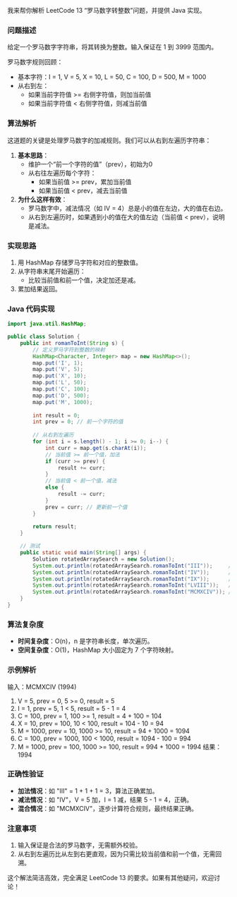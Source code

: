 我来帮你解析 LeetCode 13 “罗马数字转整数”问题，并提供 Java 实现。

### 问题描述
给定一个罗马数字字符串，将其转换为整数。输入保证在 1 到 3999 范围内。

罗马数字规则回顾：
- 基本字符：I = 1, V = 5, X = 10, L = 50, C = 100, D = 500, M = 1000
- 从右到左：
    - 如果当前字符值 >= 右侧字符值，则加当前值
    - 如果当前字符值 < 右侧字符值，则减当前值

### 算法解析
这道题的关键是处理罗马数字的加减规则。我们可以从右到左遍历字符串：
1. **基本思路**：
    - 维护一个“前一个字符的值”（prev），初始为0
    - 从右往左遍历每个字符：
        - 如果当前值 >= prev，累加当前值
        - 如果当前值 < prev，减去当前值
2. **为什么这样有效**：
    - 罗马数字中，减法情况（如 IV = 4）总是小的值在左边，大的值在右边。
    - 从右到左遍历时，如果遇到小的值在大的值左边（当前值 < prev），说明是减法。

### 实现思路
1. 用 HashMap 存储罗马字符和对应的整数值。
2. 从字符串末尾开始遍历：
    - 比较当前值和前一个值，决定加还是减。
3. 累加结果返回。

### Java 代码实现
```java
import java.util.HashMap;

public class Solution {
    public int romanToInt(String s) {
        // 定义罗马字符到整数的映射
        HashMap<Character, Integer> map = new HashMap<>();
        map.put('I', 1);
        map.put('V', 5);
        map.put('X', 10);
        map.put('L', 50);
        map.put('C', 100);
        map.put('D', 500);
        map.put('M', 1000);
        
        int result = 0;
        int prev = 0; // 前一个字符的值
        
        // 从右到左遍历
        for (int i = s.length() - 1; i >= 0; i--) {
            int curr = map.get(s.charAt(i));
            // 当前值 >= 前一个值，加法
            if (curr >= prev) {
                result += curr;
            } 
            // 当前值 < 前一个值，减法
            else {
                result -= curr;
            }
            prev = curr; // 更新前一个值
        }
        
        return result;
    }

    // 测试
    public static void main(String[] args) {
        Solution rotatedArraySearch = new Solution();
        System.out.println(rotatedArraySearch.romanToInt("III"));     // 3
        System.out.println(rotatedArraySearch.romanToInt("IV"));      // 4
        System.out.println(rotatedArraySearch.romanToInt("IX"));      // 9
        System.out.println(rotatedArraySearch.romanToInt("LVIII"));   // 58
        System.out.println(rotatedArraySearch.romanToInt("MCMXCIV")); // 1994
    }
}
```

### 算法复杂度
- **时间复杂度**：O(n)，n 是字符串长度，单次遍历。
- **空间复杂度**：O(1)，HashMap 大小固定为 7 个字符映射。

### 示例解析
输入：MCMXCIV (1994)
1. V = 5, prev = 0, 5 >= 0, result = 5
2. I = 1, prev = 5, 1 < 5, result = 5 - 1 = 4
3. C = 100, prev = 1, 100 >= 1, result = 4 + 100 = 104
4. X = 10, prev = 100, 10 < 100, result = 104 - 10 = 94
5. M = 1000, prev = 10, 1000 >= 10, result = 94 + 1000 = 1094
6. C = 100, prev = 1000, 100 < 1000, result = 1094 - 100 = 994
7. M = 1000, prev = 100, 1000 >= 100, result = 994 + 1000 = 1994
   结果：1994

### 正确性验证
- **加法情况**：如 "III" = 1 + 1 + 1 = 3，算法正确累加。
- **减法情况**：如 "IV"，V = 5 加，I = 1 减，结果 5 - 1 = 4，正确。
- **混合情况**：如 "MCMXCIV"，逐步计算符合规则，最终结果正确。

### 注意事项
1. 输入保证是合法的罗马数字，无需额外校验。
2. 从右到左遍历比从左到右更直观，因为只需比较当前值和前一个值，无需回溯。

这个解法简洁高效，完全满足 LeetCode 13 的要求。如果有其他疑问，欢迎讨论！